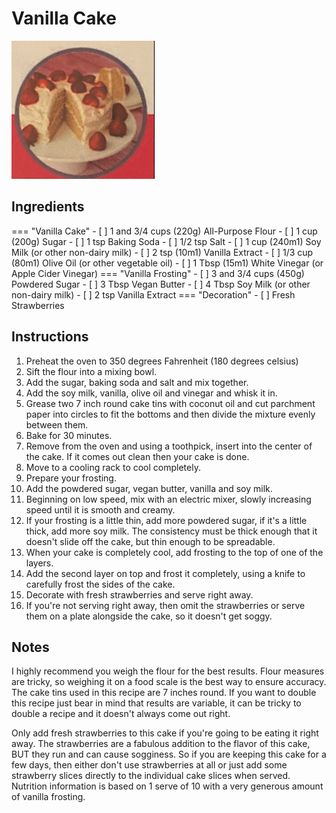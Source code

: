 # Vanilla Cake

![Vanilla Cake](pictures/vanilla-cake.png)

## Ingredients

=== "Vanilla Cake"
    - [ ] 1 and 3/4 cups (220g) All-Purpose Flour
    - [ ] 1 cup (200g) Sugar
    - [ ] 1 tsp Baking Soda
    - [ ] 1/2 tsp Salt
    - [ ] 1 cup (240m1) Soy Milk (or other non-dairy milk)
    - [ ] 2 tsp (10m1) Vanilla Extract
    - [ ] 1/3 cup (80m1) Olive Oil (or other vegetable oil)
    - [ ] 1 Tbsp (15m1) White Vinegar (or Apple Cider Vinegar)
=== "Vanilla Frosting"
    - [ ] 3 and 3/4 cups (450g) Powdered Sugar
    - [ ] 3 Tbsp Vegan Butter
    - [ ] 4 Tbsp Soy Milk (or other non-dairy milk)
    - [ ] 2 tsp Vanilla Extract
=== "Decoration"
    - [ ] Fresh Strawberries 

## Instructions

1. Preheat the oven to 350 degrees Fahrenheit (180 degrees celsius)
2. Sift the flour into a mixing bowl.
3. Add the sugar, baking soda and salt and mix together.
4. Add the soy milk, vanilla, olive oil and vinegar and whisk it in.
5. Grease two 7 inch round cake tins with coconut oil and cut parchment paper into circles to fit the bottoms and then divide the mixture evenly between them.
6. Bake for 30 minutes.
7. Remove from the oven and using a toothpick, insert into the center of the cake. If it comes out clean then your cake is done.
8. Move to a cooling rack to cool completely.
9. Prepare your frosting.
10. Add the powdered sugar, vegan butter, vanilla and soy milk.
11. Beginning on low speed, mix with an electric mixer, slowly increasing speed until it is smooth and creamy.
12. If your frosting is a little thin, add more powdered sugar, if it's a little thick, add more soy milk. The consistency must be thick enough that it doesn't slide off the cake, but thin enough to be spreadable.
13. When your cake is completely cool, add frosting to the top of one of the layers.
14. Add the second layer on top and frost it completely, using a knife to carefully frost the sides of the cake.
15. Decorate with fresh strawberries and serve right away.
16. If you're not serving right away, then omit the strawberries or serve them on a plate alongside the cake, so it doesn't get soggy. 

## Notes

I highly recommend you weigh the flour for the best results. Flour measures are tricky, so weighing it on a food scale is the best way to ensure accuracy. The cake tins used in this recipe are 7 inches round. If you want to double this recipe just bear in mind that results are variable, it can be tricky to double a recipe and it doesn't always come out right. 

Only add fresh strawberries to this cake if you're going to be eating it right away. The strawberries are a fabulous addition to the flavor of this cake, BUT they run and can cause sogginess. So if you are keeping this cake for a few days, then either don't use strawberries at all or just add some strawberry slices directly to the individual cake slices when served. Nutrition information is based on 1 serve of 10 with a very generous amount of vanilla frosting. 
